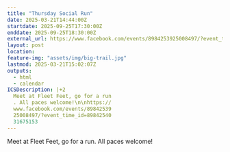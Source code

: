 ```yaml
---
title: "Thursday Social Run"
date: 2025-03-21T14:44:00Z
startdate: 2025-09-25T17:30:00Z
enddate: 2025-09-25T18:30:00Z
external_url: https://www.facebook.com/events/8984253925008497/?event_time_id=8984254031675153
layout: post
location: 
feature-img: "assets/img/big-trail.jpg"
lastmod: 2025-03-21T15:02:07Z
outputs:
  - html
  - calendar
ICSDescription: |+2
  Meet at Fleet Feet, go for a run  . All paces welcome!\n\nhttps://  www.facebook.com/events/89842539  25008497/?event_time_id=89842540  31675153
---
```


Meet at Fleet Feet, go for a run. All paces welcome!<br>
  <br>
  
